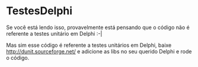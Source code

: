 # TestesDelphi

Se você está lendo isso, provavelmente está pensando que o código não é referente a testes unitário em Delphi :-|

Mas sim esse código é referente a testes unitários em Delphi, baixe http://dunit.sourceforge.net/ e adicione as libs no seu querido Delphi e rode o código.
